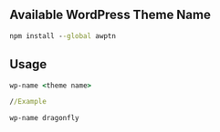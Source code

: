 ## Available WordPress Theme Name ##
```cmd
npm install --global awptn
```

## Usage ##
```cmd
wp-name <theme name>

//Example

wp-name dragonfly
```